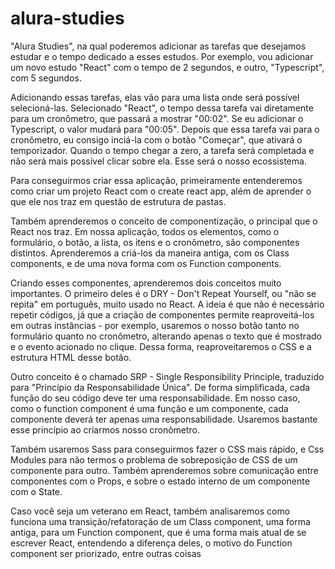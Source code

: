 # alura-studies

"Alura Studies", na qual poderemos adicionar as tarefas que desejamos estudar e o tempo dedicado a esses estudos. Por exemplo, vou adicionar um novo estudo "React" com o tempo de 2 segundos, e outro, "Typescript", com 5 segundos.

Adicionando essas tarefas, elas vão para uma lista onde será possível selecioná-las. Selecionado "React", o tempo dessa tarefa vai diretamente para um cronômetro, que passará a mostrar "00:02". Se eu adicionar o Typescript, o valor mudará para "00:05". Depois que essa tarefa vai para o cronômetro, eu consigo inciá-la com o botão "Começar", que ativará o temporizador. Quando o tempo chegar a zero, a tarefa será completada e não será mais possível clicar sobre ela. Esse será o nosso ecossistema.

Para conseguirmos criar essa aplicação, primeiramente entenderemos como criar um projeto React com o create react app, além de aprender o que ele nos traz em questão de estrutura de pastas.

Também aprenderemos o conceito de componentização, o principal que o React nos traz. Em nossa aplicação, todos os elementos, como o formulário, o botão, a lista, os itens e o cronômetro, são componentes distintos. Aprenderemos a criá-los da maneira antiga, com os Class components, e de uma nova forma com os Function components.

Criando esses componentes, aprenderemos dois conceitos muito importantes. O primeiro deles é o DRY - Don't Repeat Yourself, ou "não se repita" em português, muito usado no React. A ideia é que não é necessário repetir códigos, já que a criação de componentes permite reaproveitá-los em outras instâncias - por exemplo, usaremos o nosso botão tanto no formulário quanto no cronômetro, alterando apenas o texto que é mostrado e o evento acionado no clique. Dessa forma, reaproveitaremos o CSS e a estrutura HTML desse botão.

Outro conceito é o chamado SRP - Single Responsibility Principle, traduzido para "Princípio da Responsabilidade Única". De forma simplificada, cada função do seu código deve ter uma responsabilidade. Em nosso caso, como o function component é uma função e um componente, cada componente deverá ter apenas uma responsabilidade. Usaremos bastante esse princípio ao criarmos nosso cronômetro.

Também usaremos Sass para conseguirmos fazer o CSS mais rápido, e Css Modules para não termos o problema de sobreposição de CSS de um componente para outro. Também aprenderemos sobre comunicação entre componentes com o Props, e sobre o estado interno de um componente com o State.

Caso você seja um veterano em React, também analisaremos como funciona uma transição/refatoração de um Class component, uma forma antiga, para um Function component, que é uma forma mais atual de se escrever React, entendendo a diferença deles, o motivo do Function component ser priorizado, entre outras coisas

